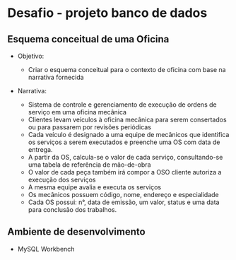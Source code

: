 # Desafio - projeto banco de dados

## Esquema conceitual de uma Oficina

- Objetivo:
  - Criar o esquema conceitual para o contexto de oficina com base na
    narrativa fornecida

- Narrativa:
  - Sistema de controle e gerenciamento de execução de ordens de serviço em uma oficina mecânica
  - Clientes levam veículos à oficina mecânica para serem consertados ou para passarem por revisões  periódicas
  - Cada veículo é designado a uma equipe de mecânicos que identifica os serviços a serem executados e preenche uma OS com data de entrega.
  - A partir da OS, calcula-se o valor de cada serviço, consultando-se uma tabela de referência de mão-de-obra
  - O valor de cada peça também irá compor a OSO cliente autoriza a execução dos serviços
  - A mesma equipe avalia e executa os serviços
  - Os mecânicos possuem código, nome, endereço e especialidade
  - Cada OS possui: n°, data de emissão, um valor, status e uma data para conclusão dos trabalhos.

## Ambiente de desenvolvimento

- MySQL Workbench